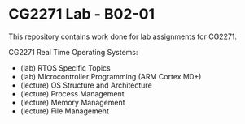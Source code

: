 # CG2271 Lab - B02-01

This repository contains work done for lab assignments for CG2271.

CG2271 Real Time Operating Systems:
- (lab) RTOS Specific Topics
- (lab) Microcontroller Programming (ARM Cortex M0+)
- (lecture) OS Structure and Architecture
- (lecture) Process Management
- (lecture) Memory Management
- (lecture) File Management

